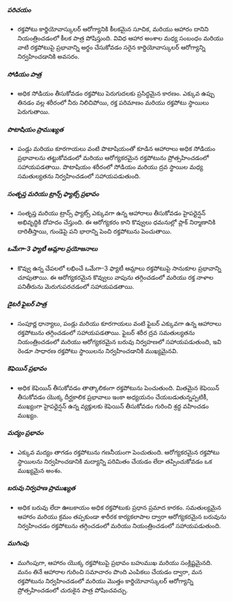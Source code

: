 ##### పరిచయం
* రక్తపోటు కార్డియోవాస్కులర్ ఆరోగ్యానికి కీలకమైన సూచిక, మరియు ఆహారం దానిని నియంత్రించడంలో కీలక పాత్ర పోషిస్తుంది. వివిధ ఆహార అంశాల మధ్య సంబంధం మరియు వాటి రక్తపోటుపై ప్రభావాన్ని అర్థం చేసుకోవడం సరైన కార్డియోవాస్కులర్ ఆరోగ్యాన్ని నిర్వహించడానికి అవసరం.

##### సోడియం పాత్ర
* అధిక సోడియం తీసుకోవడం రక్తపోటు పెరుగుదలకు ప్రసిద్ధమైన కారణం. ఎక్కువ ఉప్పు తినడం వల్ల శరీరంలో నీరు నిలిచిపోయి, రక్త పరిమాణం మరియు రక్తపోటు స్థాయిలు పెరుగుతాయి.

##### పొటాషియం ప్రాముఖ్యత
* పండ్లు మరియు కూరగాయలు వంటి పొటాషియంతో కూడిన ఆహారాలు అధిక సోడియం ప్రభావాలను తట్టుకోవడంలో మరియు ఆరోగ్యకరమైన రక్తపోటును ప్రోత్సహించడంలో సహాయపడతాయి. పొటాషియం శరీరంలో సోడియం మరియు ద్రవ స్థాయిల మధ్య సమతుల్యతను నిర్వహించడంలో సహాయపడుతుంది.

##### సంతృప్త మరియు ట్రాన్స్ ఫ్యాట్స్ ప్రభావం
* సంతృప్త మరియు ట్రాన్స్ ఫ్యాట్స్ ఎక్కువగా ఉన్న ఆహారాలు తీసుకోవడం హైపర్టెన్షన్ అభివృద్ధికి దోహదం చేస్తుంది. ఈ ఆరోగ్యకరం కాని కొవ్వులు ధమనుల్లో ప్లాక్ నిర్మాణానికి దారితీస్తాయి, గుండెపై పని భారాన్ని పెంచి రక్తపోటును పెంచుతాయి.

##### ఒమేగా-3 ఫ్యాటీ ఆమ్లాల ప్రయోజనాలు
* కొవ్వు ఉన్న చేపలలో లభించే ఒమేగా-3 ఫ్యాటీ ఆమ్లాలు రక్తపోటుపై సానుకూల ప్రభావాన్ని చూపుతాయి. ఈ ఆరోగ్యకరమైన కొవ్వులు వాపును తగ్గించడంలో మరియు రక్త నాళాల పనితీరును మెరుగుపరచడంలో సహాయపడతాయి.

##### డైటరీ ఫైబర్ పాత్ర
* సంపూర్ణ ధాన్యాలు, పండ్లు మరియు కూరగాయలు వంటి ఫైబర్ ఎక్కువగా ఉన్న ఆహారాలు రక్తపోటును తగ్గించడంలో సహాయపడతాయి. ఫైబర్ శరీర ద్రవ సమతుల్యతను నియంత్రించడంలో మరియు ఆరోగ్యకరమైన బరువు నిర్వహణలో సహాయపడుతుంది, ఇవి రెండూ సాధారణ రక్తపోటు స్థాయిలను నిర్వహించడానికి ముఖ్యమైనవి.

##### కెఫెయిన్ ప్రభావం
* అధిక కెఫెయిన్ తీసుకోవడం తాత్కాలికంగా రక్తపోటును పెంచుతుంది. మితమైన కెఫెయిన్ తీసుకోవడం యొక్క దీర్ఘకాలిక ప్రభావాలు ఇంకా అధ్యయనం చేయబడుతున్నప్పటికీ, ముఖ్యంగా హైపర్టెన్షన్ ఉన్న వ్యక్తులకు కెఫెయిన్ తీసుకోవడం గురించి శ్రద్ధ వహించడం ముఖ్యం.

##### మద్యం ప్రభావం
* ఎక్కువ మద్యం తాగడం రక్తపోటును గణనీయంగా పెంచుతుంది. ఆరోగ్యకరమైన రక్తపోటు స్థాయిలను నిర్వహించడానికి మద్యాన్ని పరిమితం చేయడం లేదా తప్పించుకోవడం ఒక ముఖ్యమైన అంశం.

##### బరువు నిర్వహణ ప్రాముఖ్యత
* అధిక బరువు లేదా ఊబకాయం అధిక రక్తపోటుకు ప్రధాన ప్రమాద కారకం. సమతుల్యమైన ఆహారం మరియు క్రమం తప్పకుండా శారీరక కార్యకలాపాల ద్వారా ఆరోగ్యకరమైన బరువును నిర్వహించడం రక్తపోటును తగ్గించడంలో మరియు నియంత్రించడంలో సహాయపడుతుంది.

##### ముగింపు
* ముగింపుగా, ఆహారం యొక్క రక్తపోటుపై ప్రభావం బహుముఖ మరియు సంక్లిష్టమైనది. మనం తినే ఆహారాల గురించి సమాచారం పొంది ఎంపికలు చేయడం ద్వారా, మన రక్తపోటును నిర్వహించడంలో మరియు మొత్తం కార్డియోవాస్కులర్ ఆరోగ్యాన్ని ప్రోత్సహించడంలో చురుకైన పాత్ర పోషించవచ్చు.